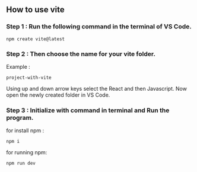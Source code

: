 ## How to use vite

### Step 1 : Run the following command in the terminal of VS Code.
```
npm create vite@latest
```
### Step 2 : Then choose the name for your vite folder.
Example : 
```
project-with-vite
```
Using up and down arrow keys select the React and then Javascript. Now open the newly created folder in VS Code.
### Step 3 : Initialize with command in terminal and Run the program.
for install npm :
```
npm i
```
for running npm:
```
npm run dev
```

